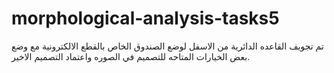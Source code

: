# morphological-analysis-tasks5
تم تجويف القاعده الدائرية من الاسفل لوضع الصندوق الخاص بالقطع الالكترونية مع وضع بعض الخيارات المتاحه للتصميم في الصوره واعتماد التصميم الاخير.
